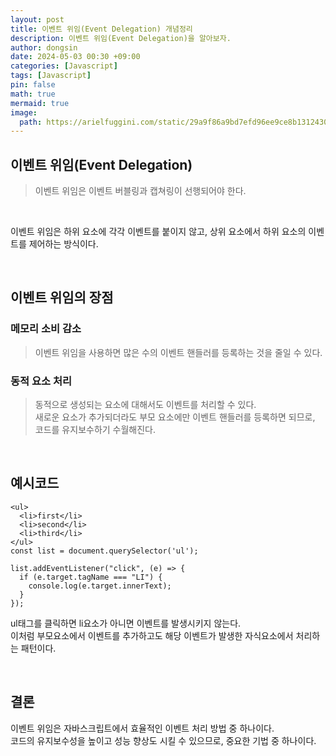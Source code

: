 ```yaml
---
layout: post
title: 이벤트 위임(Event Delegation) 개념정리
description: 이벤트 위임(Event Delegation)을 알아보자.
author: dongsin
date: 2024-05-03 00:30 +09:00
categories: [Javascript]
tags: [Javascript]
pin: false
math: true
mermaid: true
image:
  path: https://arielfuggini.com/static/29a9f86a9bd7efd96ee9ce8b13124303/a41d1/javascript.jpg
---
```


## 이벤트 위임(Event Delegation)
> 이벤트 위임은 이벤트 버블링과 캡쳐링이 선행되어야 한다.
<br />

이벤트 위임은 하위 요소에 각각 이벤트를 붙이지 않고, 상위 요소에서 하위 요소의 이벤트를 제어하는 방식이다.

<br />

## 이벤트 위임의 장점

### 메모리 소비 감소
> 이벤트 위임을 사용하면 많은 수의 이벤트 핸들러를 등록하는 것을 줄일 수 있다.

### 동적 요소 처리
> 동적으로 생성되는 요소에 대해서도 이벤트를 처리할 수 있다. <br />
새로운 요소가 추가되더라도 부모 요소에만 이벤트 핸들러를 등록하면 되므로, 코드를 유지보수하기 수월해진다.

<br />

## 예시코드

```
<ul>
  <li>first</li>
  <li>second</li>
  <li>third</li>
</ul>
const list = document.querySelector('ul');

list.addEventListener("click", (e) => {
  if (e.target.tagName === "LI") {
    console.log(e.target.innerText);
  }
});

```

ul태그를 클릭하면 li요소가 아니면 이벤트를 발생시키지 않는다. <br />
이처럼 부모요소에서 이벤트를 추가하고도 해당 이벤트가 발생한 자식요소에서 처리하는 패턴이다.

<br />

## 결론

이벤트 위임은 자바스크립트에서 효율적인 이벤트 처리 방법 중 하나이다. <br />
코드의 유지보수성을 높이고 성능 향상도 시킬 수 있으므로, 중요한 기법 중 하나이다.


